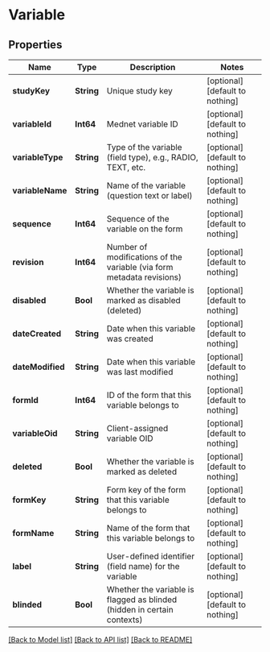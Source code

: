 # Variable


## Properties
Name | Type | Description | Notes
------------ | ------------- | ------------- | -------------
**studyKey** | **String** | Unique study key | [optional] [default to nothing]
**variableId** | **Int64** | Mednet variable ID | [optional] [default to nothing]
**variableType** | **String** | Type of the variable (field type), e.g., RADIO, TEXT, etc. | [optional] [default to nothing]
**variableName** | **String** | Name of the variable (question text or label) | [optional] [default to nothing]
**sequence** | **Int64** | Sequence of the variable on the form | [optional] [default to nothing]
**revision** | **Int64** | Number of modifications of the variable (via form metadata revisions) | [optional] [default to nothing]
**disabled** | **Bool** | Whether the variable is marked as disabled (deleted) | [optional] [default to nothing]
**dateCreated** | **String** | Date when this variable was created | [optional] [default to nothing]
**dateModified** | **String** | Date when this variable was last modified | [optional] [default to nothing]
**formId** | **Int64** | ID of the form that this variable belongs to | [optional] [default to nothing]
**variableOid** | **String** | Client-assigned variable OID | [optional] [default to nothing]
**deleted** | **Bool** | Whether the variable is marked as deleted | [optional] [default to nothing]
**formKey** | **String** | Form key of the form that this variable belongs to | [optional] [default to nothing]
**formName** | **String** | Name of the form that this variable belongs to | [optional] [default to nothing]
**label** | **String** | User-defined identifier (field name) for the variable | [optional] [default to nothing]
**blinded** | **Bool** | Whether the variable is flagged as blinded (hidden in certain contexts) | [optional] [default to nothing]


[[Back to Model list]](../README.md#models) [[Back to API list]](../README.md#api-endpoints) [[Back to README]](../README.md)


